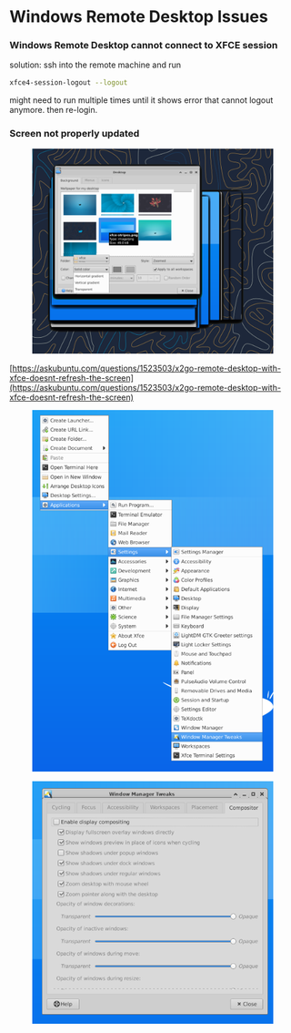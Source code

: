 # Windows Remote Desktop Issues



### Windows Remote Desktop cannot connect to XFCE session



solution: ssh into the remote machine and run

```bash
xfce4-session-logout --logout
```

might need to run multiple times until it shows error that cannot logout anymore. then re-login.



### Screen not properly updated

<figure><img src="../../.gitbook/assets/image (251).png" alt=""><figcaption></figcaption></figure>

[https://askubuntu.com/questions/1523503/x2go-remote-desktop-with-xfce-doesnt-refresh-the-screen](https://askubuntu.com/questions/1523503/x2go-remote-desktop-with-xfce-doesnt-refresh-the-screen)



<figure><img src="../../.gitbook/assets/image (252).png" alt=""><figcaption></figcaption></figure>

<figure><img src="../../.gitbook/assets/image (253).png" alt=""><figcaption></figcaption></figure>







